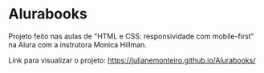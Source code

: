 # Alurabooks

Projeto feito nas aulas de "HTML e CSS: responsividade com mobile-first" na Alura com a instrutora Monica Hillman.

Link para visualizar o projeto: https://julianemonteiro.github.io/Alurabooks/
